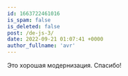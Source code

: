 ```yaml
---
id: 1663722461016
is_spam: false
is_deleted: false
post: /de-js-3/
date: 2022-09-21 01:07:41 +0000
author_fullname: 'avr'
---
```


Это хорошая модернизация. Спасибо!
